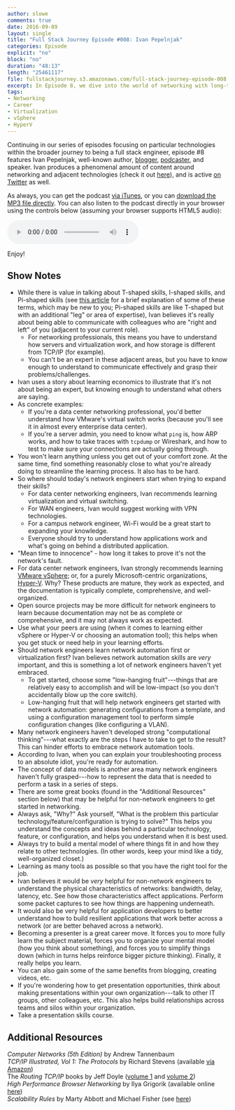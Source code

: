 ```yaml
---
author: slowe
comments: true
date: 2016-09-09
layout: single
title: "Full Stack Journey Episode #008: Ivan Pepelnjak"
categories: Episode
explicit: "no"
block: "no"
duration: "48:13"
length: "25461117"
file: fullstackjourney.s3.amazonaws.com/full-stack-journey-episode-008.mp3
excerpt: In Episode 8, we dive into the world of networking with long-time expert Ivan Pepelnjak. Ivan shares some recommendations on expanding your skill sets for IT pros both within and outside the networking space.
tags:
- Networking
- Career
- Virtualization
- vSphere
- HyperV
---
```


Continuing in our series of episodes focusing on particular technologies within the broader journey to being a full stack engineer, episode #8 features Ivan Pepelnjak, well-known author, [blogger][link-1], [podcaster][link-2], and speaker. Ivan produces a phenomenal amount of content around networking and adjacent technologies (check it out [here][link-3]), and is active [on Twitter][link-4] as well.

As always, you can get the podcast [via iTunes][link-14], or you can [download the MP3 file directly][link-15]. You can also listen to the podcast directly in your browser using the controls below (assuming your browser supports HTML5 audio):

<audio controls>
  <source src="http://fullstackjourney.s3.amazonaws.com/full-stack-journey-episode-008.mp3" type="audio/mpeg">
If you're seeing this message, your browser does not support HTML5 audio elements.</audio>

Enjoy!

## Show Notes

* While there is value in talking about T-shaped skills, I-shaped skills, and Pi-shaped skills (see [this article][link-5] for a brief explanation of some of these terms, which may be new to you; Pi-shaped skills are like T-shaped but with an additional "leg" or area of expertise), Ivan believes it's really about being able to communicate with colleagues who are "right and left" of you (adjacent to your current role).
    - For networking professionals, this means you have to understand how servers and virtualization work, and how storage is different from TCP/IP (for example).
    - You can't be an expert in these adjacent areas, but you have to know enough to understand to communicate effectively and grasp their problems/challenges.
* Ivan uses a story about learning economics to illustrate that it's not about being an expert, but knowing enough to understand what others are saying.
* As concrete examples:
    - If you're a data center networking professional, you'd better understand how VMware's virtual switch works (because you'll see it in almost every enterprise data center).
    - If you're a server admin, you need to know what `ping` is, how ARP works, and how to take traces with `tcpdump` or Wireshark, and how to test to make sure your connections are actually going through.
* You won't learn anything unless you get out of your comfort zone. At the same time, find something reasonably close to what you're already doing to streamline the learning process. It also has to be hard.
* So where should today's network engineers start when trying to expand their skills?
    - For data center networking engineers, Ivan recommends learning virtualization and virtual switching.
    - For WAN engineers, Ivan would suggest working with VPN technologies.
    - For a campus network engineer, Wi-Fi would be a great start to expanding your knowledge.
    - Everyone should try to understand how applications work and what's going on behind a distributed application.
* "Mean time to innocence" - how long it takes to prove it's not the network's fault.
* For data center network engineers, Ivan strongly recommends learning [VMware vSphere][link-6]; or, for a purely Microsoft-centric organizations, [Hyper-V][link-7]. Why? These products are mature, they work as expected, and the documentation is typically complete, comprehensive, and well-organized.
* Open source projects may be more difficult for network engineers to learn because documentation may not be as complete or comprehensive, and it may not always work as expected.
* Use what your peers are using (when it comes to learning either vSphere or Hyper-V or choosing an automation tool); this helps when you get stuck or need help in your learning efforts.
* Should network engineers learn network automation first or virtualization first? Ivan believes network automation skills are _very_ important, and this is something a lot of network engineers haven't yet embraced.
    - To get started, choose some "low-hanging fruit"---things that are relatively easy to accomplish and will be low-impact (so you don't accidentally blow up the core switch).
    - Low-hanging fruit that will help network engineers get started with network automation: generating configurations from a template, and using a configuration management tool to perform simple configuration changes (like configuring a VLAN).
* Many network engineers haven't developed strong "computational thinking"---what exactly are the steps I have to take to get to the result? This can hinder efforts to embrace network automation tools.
* According to Ivan, when you can explain your troubleshooting process to an absolute idiot, you're ready for automation.
* The concept of data models is another area many network engineers haven't fully grasped---how to represent the data that is needed to perform a task in a series of steps.
* There are some great books (found in the "Additional Resources" section below) that may be helpful for non-network engineers to get started in networking.
* Always ask, "Why?" Ask yourself, "What is the problem this particular technology/feature/configuration is trying to solve?" This helps you understand the concepts and ideas behind a particular technology, feature, or configuration, and helps you understand when it is best used.
* Always try to build a mental model of where things fit in and how they relate to other technologies. (In other words, keep your mind like a tidy, well-organized closet.)
* Learning as many tools as possible so that you have the right tool for the job.
* Ivan believes it would be _very_ helpful for non-network engineers to understand the physical characteristics of networks: bandwidth, delay, latency, etc. See how those characteristics affect applications. Perform some packet captures to see how things are happening underneath.
* It would also be very helpful for application developers to better understand how to build resilient applications that work better across a network (or are better behaved across a network).
* Becoming a presenter is a great career move. It forces you to more fully learn the subject material, forces you to organize your mental model (how you think about something), and forces you to simplify things down (which in turns helps reinforce bigger picture thinking). Finally, it really helps you learn.
* You can also gain some of the same benefits from blogging, creating videos, etc.
* If you're wondering how to get presentation opportunities, think about making presentations within your own organization---talk to other IT groups, other colleagues, etc. This also helps build relationships across teams and silos within your organization.
* Take a presentation skills course.

## Additional Resources

_Computer Networks (5th Edition)_ by Andrew Tannenbaum  
_TCP/IP Illustrated, Vol 1: The Protocols_ by Richard Stevens (available [via Amazon][link-10])  
The _Routing TCP/IP_ books by Jeff Doyle ([volume 1][link-8] and [volume 2][link-9])  
_High Performance Browser Networking_ by Ilya Grigorik (available online [here][link-12])  
_Scalability Rules_ by Marty Abbott and Michael Fisher (see [here][link-13])



[link-1]: http://blog.ipspace.net/
[link-2]: http://www.ipspace.net/Podcast
[link-3]: http://content.ipspace.net/bin/start
[link-4]: https://twitter.com/ioshints/
[link-5]: https://bizthoughts.mikelee.org/t-shaped-skills-i-shaped-skills-and-dash-shaped-skills.html
[link-6]: http://www.vmware.com/vsphere.html
[link-7]: https://www.microsoft.com/en-us/cloud-platform/virtualization
[link-8]: https://www.amazon.com/Routing-TCP-IP-1-2nd/dp/1587052024/
[link-9]: https://www.amazon.com/Routing-TCP-IP-Professional-Development/dp/1587054701/
[link-10]: https://www.amazon.com/TCP-Illustrated-Vol-Addison-Wesley-Professional/dp/0201633469
[link-11]: https://www.amazon.com/Computer-Networks-5th-Andrew-Tanenbaum/dp/0132126958/
[link-12]: https://hpbn.co/
[link-13]: http://scalabilityrules.com/
[link-14]: https://itunes.apple.com/us/podcast/the-full-stack-journey/id1073172158?mt=2
[link-15]: http://fullstackjourney.s3.amazonaws.com/full-stack-journey-episode-008.mp3
